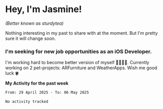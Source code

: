 # Hey, I'm Jasmine!
_(Better known as sturdytea)_

Nothing interesting in my past to share with at the moment. 
But I'm pretty sure it will change soon.

### I'm seeking for new job opportunities as an iOS Developer. 

I'm working hard to become better version of myself 🙇‍♀🏋️‍♀️. 
Currently working on 2 pet-projects: ARFurniture and WeatherApps. 
Wish me good luck 🍀

**My Activity for the past week**

<!--START_SECTION:waka-->

```txt
From: 29 April 2025 - To: 06 May 2025

No activity tracked
```

<!--END_SECTION:waka-->
